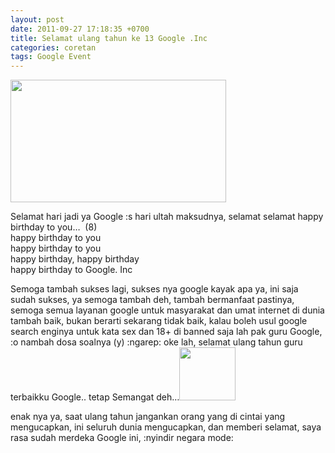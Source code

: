 ```yaml
---
layout: post
date: 2011-09-27 17:18:35 +0700
title: Selamat ulang tahun ke 13 Google .Inc
categories: coretan
tags: Google Event
---
```

<p><a href="https://www.google.co.id/logos/2011/Googles_13th_Birthday-2011-hp.jpg" target="_blank" class="fancybox image"><img class="alignleft" src="https://www.google.co.id/logos/2011/Googles_13th_Birthday-2011-hp.jpg" alt="" width="345" height="196"></a></p>
<p>Selamat hari jadi ya Google :s hari ultah maksudnya, selamat selamat happy birthday to you…&nbsp; (8)<br>
happy birthday to you<br>
happy birthday to you<br>
happy birthday, happy birthday<br>
happy birthday to Google. Inc</p>
<p>Semoga tambah sukses lagi, sukses nya google kayak apa ya, ini saja sudah sukses, ya semoga tambah deh, tambah bermanfaat pastinya, semoga semua layanan google untuk masyarakat dan umat internet di dunia tambah baik, bukan berarti sekarang tidak baik, kalau boleh usul google search enginya untuk kata sex dan 18+ di banned saja lah pak guru Google, :o nambah dosa soalnya (y) :ngarep: oke lah, selamat ulang tahun guru terbaikku Google.. tetap Semangat deh…<a href="https://eggoez.bitbucket.io/wp-content/uploads/2011/09/google-birthday.jpg" class="fancybox image"><img class="size-full wp-image-820 alignleft" src="https://eggoez.bitbucket.io/wp-content/uploads/2011/09/google-birthday.jpg" alt="" width="90" height="85"></a></p>
<p>enak nya ya, saat ulang tahun jangankan orang yang di cintai yang mengucapkan, ini seluruh dunia mengucapkan, dan memberi selamat, saya rasa sudah merdeka Google ini, :nyindir negara mode:</p>
